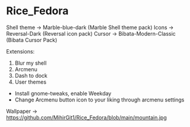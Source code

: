 # Rice_Fedora

Shell theme -> Marble-blue-dark (Marble Shell theme pack)
Icons -> Reversal-Dark (Reversal icon pack)
Cursor -> Bibata-Modern-Classic (Bibata Cursor Pack)

Extensions:
1. Blur my shell
2. Arcmenu
3. Dash to dock
4. User themes

- Install gnome-tweaks, enable Weekday
- Change Arcmenu button icon to your liking through arcmenu settings


Wallpaper -> https://github.com/MihirGit1/Rice_Fedora/blob/main/mountain.jpg

